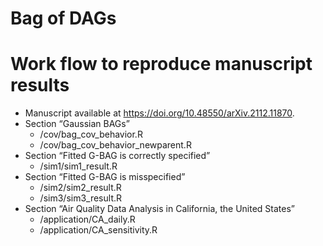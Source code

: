 Bag of DAGs
================

# Work flow to reproduce manuscript results

-   Manuscript available at <https://doi.org/10.48550/arXiv.2112.11870>.
-   Section “Gaussian BAGs”
    -   /cov/bag\_cov\_behavior.R
    -   /cov/bag\_cov\_behavior_newparent.R 
-   Section “Fitted G-BAG is correctly specified”
    -   /sim1/sim1\_result.R
-   Section “Fitted G-BAG is misspecified”
    -   /sim2/sim2\_result.R
    -   /sim3/sim3\_result.R
-   Section “Air Quality Data Analysis in California, the United States”
    -   /application/CA\_daily.R
    -   /application/CA\_sensitivity.R
